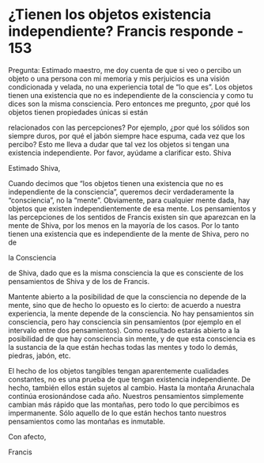 # ¿Tienen los objetos existencia independiente? Francis responde - 153

Pregunta: Estimado maestro, me doy cuenta de que si veo o percibo un objeto o una persona con mi memoria y mis perjuicios es una visión condicionada y velada, no una experiencia total de “lo que es”. Los objetos tienen una existencia que no es independiente de la consciencia y como tu dices son la misma consciencia. Pero entonces me pregunto, ¿por qué los objetos tienen propiedades únicas si están

relacionados con las percepciones? Por ejemplo, ¿por qué los sólidos son siempre duros, por qué el jabón siempre hace espuma, cada vez que los percibo? Esto me lleva a dudar que tal vez los objetos si tengan una existencia independiente. Por favor, ayúdame a clarificar esto. Shiva

Estimado Shiva,

Cuando decimos que “los objetos tienen una existencia que no es independiente de la consciencia”, queremos decir verdaderamente la “consciencia”, no la “mente”. Obviamente, para cualquier mente dada, hay objetos que existen independientemente de esa mente. Los pensamientos y las percepciones de los sentidos de Francis existen sin que aparezcan en la mente de Shiva, por los menos en la mayoría de los casos. Por lo tanto tienen una existencia que es independiente de la mente de Shiva, pero no de 

la Consciencia

 de Shiva, dado que es la misma consciencia la que es consciente de los pensamientos de Shiva y de los de Francis. 

Mantente abierto a la posibilidad de que la consciencia no depende de la mente, sino que de hecho lo opuesto es lo cierto: de acuerdo a nuestra experiencia, la mente depende de la consciencia. No hay pensamientos sin consciencia, pero hay consciencia sin pensamientos (por ejemplo en el intervalo entre dos pensamientos). Como resultado estarás abierto a la posibilidad de que hay consciencia sin mente, y de que esta consciencia es la sustancia de la que están hechas todas las mentes y todo lo demás, piedras, jabón, etc. 

El hecho de los objetos tangibles tengan aparentemente cualidades constantes, no es una prueba de que tengan existencia independiente. De hecho, también ellos están sujetos al cambio. Hasta la montaña Arunachala continúa erosionándose cada año. Nuestros pensamientos simplemente cambian más rápido que las montañas, pero todo lo que percibimos es impermanente. Sólo aquello de lo que están hechos tanto nuestros pensamientos como las montañas es inmutable.

Con afecto,

Francis

